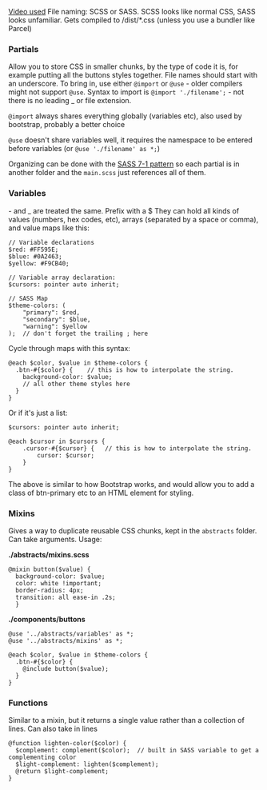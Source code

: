 [Video used](https://youtu.be/BEdCOvJ5RY4)
File naming:  SCSS or SASS.  SCSS looks like normal CSS, SASS looks unfamiliar.
Gets compiled to /dist/*.css (unless you use a bundler like Parcel)

### Partials
Allow you to store CSS in smaller chunks, by the type of code it is, for example putting all the buttons styles together.  File names should start with an underscore.  To bring in, use either `@import` or `@use` - older compilers might not support `@use`.  Syntax to import is `@import './filename';` - not there is no leading _ or file extension.

`@import` always shares everything globally (variables etc), also used by bootstrap, probably a better choice

`@use` doesn't share variables well, it requires the namespace to be entered before variables (or `@use './filename' as *;`)

Organizing can be done with the [SASS 7-1 pattern](https://sass-guidelin.es/#the-7-1-pattern) so each partial is in another folder and the `main.scss` just references all of them.

### Variables
\- and _ are treated the same.  Prefix with a $
They can hold all kinds of values (numbers, hex codes, etc), arrays (separated by a space or comma), and value maps like this:
```
// Variable declarations
$red: #FF595E;
$blue: #0A2463;
$yellow: #F9CB40;

// Variable array declaration:
$cursors: pointer auto inherit;

// SASS Map
$theme-colors: (
    "primary": $red,
    "secondary": $blue,
    "warning": $yellow
);  // don't forget the trailing ; here
```

Cycle through maps with this syntax:
```
@each $color, $value in $theme-colors {
  .btn-#{$color} {    // this is how to interpolate the string.
    background-color: $value;
    // all other theme styles here
  }
}
```
Or if it's just a list:
```
$cursors: pointer auto inherit;

@each $cursor in $cursors {
    .cursor-#{$cursor} {   // this is how to interpolate the string.
        cursor: $cursor;
    }
}
```

The above is similar to how Bootstrap works, and would allow you to add a class of btn-primary etc to an HTML element for styling.

### Mixins

Gives a way to duplicate reusable CSS chunks, kept in the `abstracts` folder.  Can take arguments.  Usage:

**./abstracts/mixins.scss**
```
@mixin button($value) {
  background-color: $value;
  color: white !important;
  border-radius: 4px;
  transition: all ease-in .2s;
  }
```
**./components/buttons**
```
@use '../abstracts/variables' as *; 
@use '../abstracts/mixins' as *;

@each $color, $value in $theme-colors {
  .btn-#{$color} {
    @include button($value);
  }
}
```

### Functions
Similar to a mixin, but it returns a single value rather than a collection of lines.  Can also take in lines

```
@function lighten-color($color) {
  $complement: complement($color);  // built in SASS variable to get a complementing color
  $light-complement: lighten($complement);
  @return $light-complement;
}